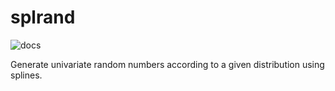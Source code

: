 # splrand


![docs](https://docs.readthedocs.io/en/latest/?badge=latest)


Generate univariate random numbers according to a given distribution using splines.
